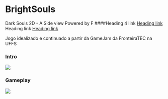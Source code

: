 # BrightSouls
Dark Souls  2D - A Side view 
Powered by F
####Heading 4 link [Heading link](https://github.com/FronteiraTec) Heading link [Heading link](http://fronteiratec.com/ "Heading link")

Jogo idealizado e continuado a partir da GameJam da FronteiraTEC na UFFS

### Intro
   ![](https://github.com/DouglasKosvoski/BrightSouls/blob/master/screenshots/intro.png)

### Gameplay
   ![](https://github.com/DouglasKosvoski/BrightSouls/blob/master/screenshots/gm1.png)
